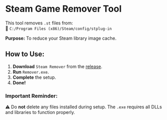 # **Steam Game Remover Tool**  
This tool removes `.st` files from:  
📂 `C:/Program Files (x86)/Steam/config/stplug-in`  

**Purpose:** To reduce your Steam library image cache.  

## **How to Use:**  

1. **Download** `Steam Remover` from the [release](https://github.com/xacgbeta/Steam-Remover/releases/tag/main).  
2. **Run** `Remover.exe`.  
3. **Complete** the setup.  
4. **Done!**  

### **Important Reminder:**  
⚠️ Do **not** delete any files installed during setup. The `.exe` requires all DLLs and libraries to function properly.
